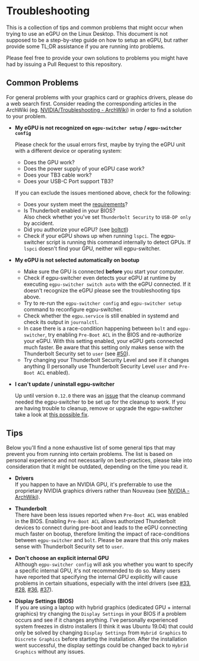 # Troubleshooting

This is a collection of tips and common problems that might occur when trying to use an eGPU on the Linux Desktop. This document is not supposed to be a step-by-step guide on how to setup an eGPU, but rather provide some TL;DR assistance if you are running into problems.

Please feel free to provide your own solutions to problems you might have had by issuing a Pull Request to this repository.

## Common Problems
For general problems with your graphics card or graphics drivers, please do a web search first. Consider reading the corresponding articles in the ArchWiki (eg. [NVIDIA/Troubleshooting - ArchWiki](https://wiki.archlinux.org/index.php/NVIDIA/Troubleshooting)) in order to find a solution to your problem.

- **My eGPU is not recognized on `egpu-switcher setup` / `egpu-switcher config`**
  
  Please check for the usual errors first, maybe by trying the eGPU unit with a different device or operating system:
  - Does the GPU work?
  - Does the power supply of your eGPU case work?
  - Does your TB3 cable work?
  - Does your USB-C Port support TB3?

  If you can exclude the issues mentioned above, check for the following:
  - Does your system meet the [requirements](https://github.com/hertg/egpu-switcher#requirements)?
  - Is Thunderbolt enabled in your BIOS?\
  Also check whether you've set `Thunderbolt Security` to `USB-DP only` by accident.
  - Did you authorize your eGPU? (see [boltctl](https://www.mankier.com/1/boltctl))
  - Check if your eGPU shows up when running `lspci`. The egpu-switcher script is running this command internally to detect GPUs. If `lspci` doesn't find your GPU, neither will egpu-switcher.

- **My eGPU is not selected automatically on bootup**
  - Make sure the GPU is connected **before** you start your computer.
  - Check if egpu-switcher even detects your eGPU at runtime by executing `egpu-switcher switch auto` with the eGPU connected. If it doesn't recognize the eGPU please see the troubleshooting tips above.
  - Try to re-run the `egpu-switcher config` and `egpu-switcher setup` command to reconfigure egpu-switcher.
  - Check whether the `egpu.service` is still enabled in systemd and check its output in `journalctl`.
  - In case there is a race-condition happening between `bolt` and `egpu-switcher`, try enabling `Pre-Boot ACL` in the BIOS and re-authorize your eGPU. With this setting enabled, your eGPU gets connected much faster. Be aware that this setting only makes sense with the Thunderbolt Security set to `user`  (see [#50](https://github.com/hertg/egpu-switcher/issues/50)).
  - Try changing your Thunderbolt Security Level and see if it changes anything (I personally use Thunderbolt Security Level `user` and `Pre-Boot ACL` enabled).

- **I can't update / uninstall egpu-switcher**
  
  Up until version `0.12.0` there was an [issue](https://github.com/hertg/egpu-switcher/issues/25) that the cleanup command needed the egpu-switcher to be set up for the cleanup to work. If you are having trouble to cleanup, remove or upgrade the egpu-switcher take a look at [this possible fix](https://github.com/hertg/egpu-switcher/issues/25#issuecomment-590728815).

## Tips
Below you'll find a none exhaustive list of some general tips that may prevent you from running into certain problems. The list is based on personal experience and not necessarily on best-practices, please take into consideration that it might be outdated, depending on the time you read it.

- **Drivers**\
If you happen to have an NVIDIA GPU, it's preferrable to use the proprietary NVIDIA graphics drivers rather than Nouveau (see [NVIDIA - ArchWiki](https://wiki.archlinux.org/index.php/NVIDIA)).

- **Thunderbolt**\
There have been less issues reported when `Pre-Boot ACL` was enabled in the BIOS. Enabling `Pre-Boot ACL` allows authorized Thunderbolt devices to connect during pre-boot and leads to the eGPU connecting much faster on bootup, therefore limiting the impact of race-conditions between `egpu-switcher` and `bolt`. Please be aware that this only makes sense with Thunderbolt Security set to `user`.

- **Don't choose an explicit internal GPU**\
Although `egpu-switcher config` will ask you whether you want to specify a specific internal GPU, it's not recommended to do so. Many users have reported that specifying the internal GPU explicitly will cause problems in certain situations, especially with the intel drivers (see [#33](https://github.com/hertg/egpu-switcher/issues/33), [#28](https://github.com/hertg/egpu-switcher/issues/28), [#36](https://github.com/hertg/egpu-switcher/issues/36), [#37](https://github.com/hertg/egpu-switcher/issues/37)).

- **Display Settings (BIOS)**\
If you are using a laptop with hybrid graphics (dedicated GPU + internal graphics) try changing the `Display Settings` in your BIOS if a problem occurs and see if it changes anything. I've personally experienced system freezes in distro installers (I think it was Ubuntu 19.04) that could only be solved by changing `Display Settings` from `Hybrid Graphics` to `Discrete Graphics` before starting the installation. After the installation went successful, the display settings could be changed back to `Hybrid Graphics` without any issues.
